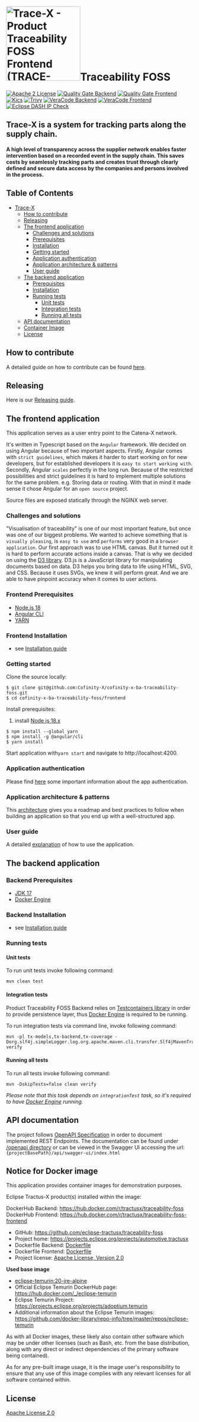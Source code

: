 <h1><img src="/docs/trace-x-logo.svg" alt="Trace-X - Product Traceability FOSS Frontend (TRACE-FOSS)" style="width:200px;"/>Traceability FOSS</h1>

[![Apache 2 License](https://img.shields.io/badge/License-Apache_2.0-blue.svg)](/LICENSE)
[![Quality Gate Backend](https://sonarcloud.io/api/project_badges/measure?project=eclipse-tractusx_traceability-foss-backend&metric=alert_status)](https://sonarcloud.io/summary/new_code?id=eclipse-tractusx_traceability-foss-backend)
[![Quality Gate Frontend](https://sonarcloud.io/api/project_badges/measure?project=eclipse-tractusx_traceability-foss-frontend&metric=alert_status)](https://sonarcloud.io/summary/new_code?id=eclipse-tractusx_traceability-foss-frontend)
[![Kics](https://github.com/eclipse-tractusx/traceability-foss/actions/workflows/kics.yml/badge.svg)](https://github.com/Cofinity-X/cofinity-x-ba-traceability-foss/actions/workflows/kics.yml)
[![Trivy](https://github.com/eclipse-tractusx/traceability-foss/actions/workflows/trivy.yml/badge.svg)](https://github.com/Cofinity-X/cofinity-x-ba-traceability-foss/actions/workflows/trivy.yml)
[![VeraCode Backend](https://github.com/eclipse-tractusx/traceability-foss/actions/workflows/veracode_backend.yml/badge.svg)](https://github.com/Cofinity-X/cofinity-x-ba-traceability-foss/actions/workflows/veracode_backend.yml)
[![VeraCode Frontend](https://github.com/eclipse-tractusx/traceability-foss/actions/workflows/veracode_frontend.yml/badge.svg)](https://github.com/Cofinity-X/cofinity-x-ba-traceability-foss/actions/workflows/veracode_frontend.yml)
[![Eclipse DASH IP Check](https://github.com/eclipse-tractusx/traceability-foss/actions/workflows/eclipse-dash.yml/badge.svg)](https://github.com/Cofinity-X/cofinity-x-ba-traceability-foss/actions/workflows/eclipse-dash.yml)

## Trace-X is a system for tracking parts along the supply chain.
#### A high level of transparency across the supplier network enables faster intervention based on a recorded event in the supply chain. This saves costs by seamlessly tracking parts and creates trust through clearly defined and secure data access by the companies and persons involved in the process.

## Table of Contents
- [Trace-X](#trace-x-is-a-system-for-tracking-parts-along-the-supply-chain)
  - [How to contribute](#how-to-contribute)
  - [Releasing](#releasing)
  - [The frontend application](#the-frontend-application)
    - [Challenges and solutions](#challenges-and-solutions)
    - [Prerequisites](#frontend-prerequisites)
    - [Installation](#frontend-installation)
    - [Getting started](#getting-started)
    - [Application authentication](#application-authentication)
    - [Application architecture & patterns](#application-architecture--patterns)
    - [User guide](#user-guide)
  - [The backend application](#the-backend-application)
    - [Prerequisites](#backend-prerequisites)
    - [Installation](#backend-installation)
    - [Running tests](#running-tests)
      - [Unit tests](#unit-tests)
      - [Integration tests](#integration-tests)
      - [Running all tests](#running-all-tests)
  - [API documentation](#api-documentation)
  - [Container Image](#notice-for-docker-image)
  - [License](#license)

## How to contribute

A detailed guide on how to contribute can be found [here](/CONTRIBUTING.md).

## Releasing
Here is our [Releasing guide](/docs/RELEASE.md).

## The frontend application

This application serves as a user entry point to the Catena-X network.

It's written in Typescript based on the `Angular` framework.
We decided on using Angular because of two important aspects.
Firstly, Angular comes with `strict guidelines`, which makes it harder to start working on for new developers, but for established developers it is `easy to start working with`.
Secondly, Angular `scales` perfectly in the long run. Because of the restricted possibilities and strict guidelines it is hard to implement multiple solutions for the same problem. e.g. Storing data or routing.
With that in mind it made sense it chose Angular for an `open source` project.

Source files are exposed statically through the NGINX web server.

### Challenges and solutions

"Visualisation of traceability" is one of our most important feature, but once was one of our biggest problems.
We wanted to achieve something that is `visually pleasing`, is `easy to use` and `performs` very good in a `browser application`.
Our first approach was to use HTML canvas. But it turned out it is hard to perform accurate actions inside a canvas. That is why we decided on using the [D3 library](https://d3js.org/).
D3.js is a JavaScript library for manipulating documents based on data. D3 helps you bring data to life using HTML, SVG, and CSS.
Because it uses SVGs, we knew it will perform great. And we are able to have pinpoint accuracy when it comes to user actions.

### Frontend Prerequisites

* [Node.js 18](https://nodejs.org/en)
* [Angular CLI](https://angular.io/cli)
* [YARN](https://yarnpkg.com/)

### Frontend Installation

* see [Installation guide](/frontend/INSTALL.md)

### Getting started

Clone the source locally:

```shell
$ git clone git@github.com:Cofinity-X/cofinity-x-ba-traceability-foss.git
$ cd cofinity-x-ba-traceability-foss/frontend
```

Install prerequisites:
1. install [Node.js 18.x](https://nodejs.org)
```shell
$ npm install --global yarn
$ npm install -g @angular/cli
$ yarn install
```

Start application with``yarn start`` and navigate to http://localhost:4200.

### Application authentication

Please find [here](/frontend/AUTHENTICATION.md) some important information about the app authentication.

### Application architecture & patterns

This [architecture](/frontend/ARCHITECTURE.md) gives you a roadmap and best practices to follow when building an application
so that you end up with a well-structured app.

### User guide

A detailed [explanation](/docs/src/docs/user/user-manual.adoc) of how to use the application.

## The backend application

### Backend Prerequisites

* [JDK 17](https://docs.aws.amazon.com/corretto/latest/corretto-17-ug/downloads-list.html)
* [Docker Engine](https://docs.docker.com/engine/)

### Backend Installation

* see [Installation guide](/tx-backend/INSTALL.md)

### Running tests

#### Unit tests

To run unit tests invoke following command:

```shell
mvn clean test
```

#### Integration tests

Product Traceability FOSS Backend relies on [Testcontainers library](https://www.testcontainers.org/) in order to provide
persistence layer, thus [Docker Engine](https://docs.docker.com/engine/) is required to be running.

To run integration tests via command line, invoke following command:

```shell
mvn -pl tx-models,tx-backend,tx-coverage -Dorg.slf4j.simpleLogger.log.org.apache.maven.cli.transfer.Slf4jMavenTransferListener=warn verify
```

#### Running all tests

To run all tests invoke following command:

```shell
mvn -DskipTests=false clean verify
```

*Please note that this task depends on `integrationTest` task, so it's required to have [Docker Engine](https://docs.docker.com/engine/) running.*

## API documentation
The project follows [OpenAPI Specification](https://swagger.io/specification/) in order to document implemented REST Endpoints. The documentation can be found under [/openapi directory](/tx-backend/openapi/traceability-foss-backend.json)
or can be viewed in the Swagger UI accessing the url: `{projectBasePath}/api/swagger-ui/index.html`

## Notice for Docker image

This application provides container images for demonstration purposes.

Eclipse Tractus-X product(s) installed within the image:

DockerHub Backend: https://hub.docker.com/r/tractusx/traceability-foss
DockerHub Frontend: https://hub.docker.com/r/tractusx/traceability-foss-frontend

- GitHub: https://github.com/eclipse-tractusx/traceability-foss
- Project home: https://projects.eclipse.org/projects/automotive.tractusx
- Dockerfile Backend: [Dockerfile](/Dockerfile)
- Dockerfile Frontend: [Dockerfile](/frontend/Dockerfile)
- Project license: [Apache License, Version 2.0](LICENSE)

**Used base image**
- [eclipse-temurin:20-jre-alpine](https://github.com/adoptium/containers)
- Official Eclipse Temurin DockerHub page: https://hub.docker.com/_/eclipse-temurin
- Eclipse Temurin Project: https://projects.eclipse.org/projects/adoptium.temurin
- Additional information about the Eclipse Temurin images: https://github.com/docker-library/repo-info/tree/master/repos/eclipse-temurin

As with all Docker images, these likely also contain other software which may be under other licenses (such as Bash, etc. from the base distribution, along with any direct or indirect dependencies of the primary software being contained).

As for any pre-built image usage, it is the image user's responsibility to ensure that any use of this image complies with any relevant licenses for all software contained within.

## License

[Apache License 2.0](/LICENSE)
